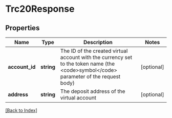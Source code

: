 # Trc20Response

## Properties

Name | Type | Description | Notes
------------ | ------------- | ------------- | -------------
**account_id** | **string** | The ID of the created virtual account with the currency set to the token name (the &lt;code&gt;symbol&lt;/code&gt; parameter of the request body) | [optional]
**address** | **string** | The deposit address of the virtual account | [optional]

[[Back to Index]](../index.md)
